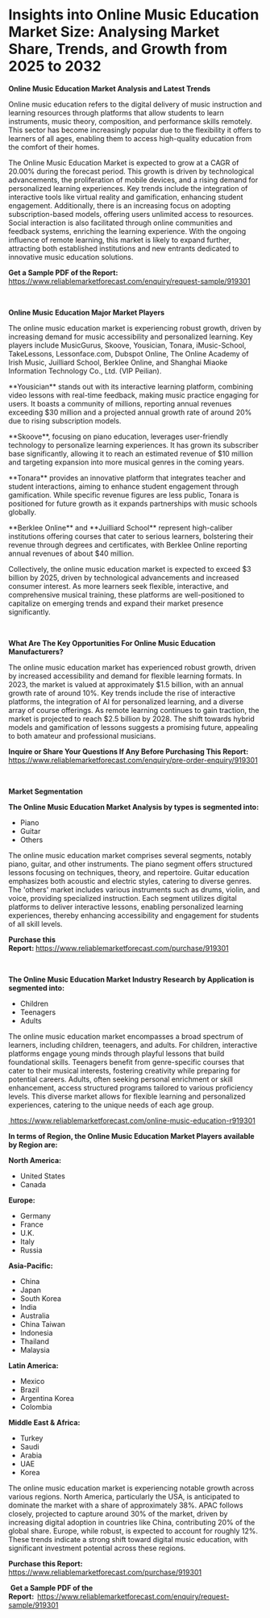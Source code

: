 <p><h1>Insights into Online Music Education Market Size: Analysing Market Share, Trends, and Growth from 2025 to 2032</h1></p><p><strong>Online Music Education Market Analysis and Latest Trends</strong></p>
<p><p>Online music education refers to the digital delivery of music instruction and learning resources through platforms that allow students to learn instruments, music theory, composition, and performance skills remotely. This sector has become increasingly popular due to the flexibility it offers to learners of all ages, enabling them to access high-quality education from the comfort of their homes. </p><p>The Online Music Education Market is expected to grow at a CAGR of 20.00% during the forecast period. This growth is driven by technological advancements, the proliferation of mobile devices, and a rising demand for personalized learning experiences. Key trends include the integration of interactive tools like virtual reality and gamification, enhancing student engagement. Additionally, there is an increasing focus on adopting subscription-based models, offering users unlimited access to resources. Social interaction is also facilitated through online communities and feedback systems, enriching the learning experience. With the ongoing influence of remote learning, this market is likely to expand further, attracting both established institutions and new entrants dedicated to innovative music education solutions.</p></p>
<p><strong>Get a Sample PDF of the Report:&nbsp;</strong> <a href="https://www.reliablemarketforecast.com/enquiry/request-sample/919301?utm_campaign=3575&utm_medium=2&utm_source=Github&utm_content=ia&utm_term=16042025&utm_id=online-music-education">https://www.reliablemarketforecast.com/enquiry/request-sample/919301</a></p>
<p>&nbsp;</p>
<p><strong>Online Music Education Major Market Players</strong></p>
<p><p>The online music education market is experiencing robust growth, driven by increasing demand for music accessibility and personalized learning. Key players include MusicGurus, Skoove, Yousician, Tonara, iMusic-School, TakeLessons, Lessonface.com, Dubspot Online, The Online Academy of Irish Music, Juilliard School, Berklee Online, and Shanghai Miaoke Information Technology Co., Ltd. (VIP Peilian). </p><p>**Yousician** stands out with its interactive learning platform, combining video lessons with real-time feedback, making music practice engaging for users. It boasts a community of millions, reporting annual revenues exceeding $30 million and a projected annual growth rate of around 20% due to rising subscription models.</p><p>**Skoove**, focusing on piano education, leverages user-friendly technology to personalize learning experiences. It has grown its subscriber base significantly, allowing it to reach an estimated revenue of $10 million and targeting expansion into more musical genres in the coming years.</p><p>**Tonara** provides an innovative platform that integrates teacher and student interactions, aiming to enhance student engagement through gamification. While specific revenue figures are less public, Tonara is positioned for future growth as it expands partnerships with music schools globally.</p><p>**Berklee Online** and **Juilliard School** represent high-caliber institutions offering courses that cater to serious learners, bolstering their revenue through degrees and certificates, with Berklee Online reporting annual revenues of about $40 million.</p><p>Collectively, the online music education market is expected to exceed $3 billion by 2025, driven by technological advancements and increased consumer interest. As more learners seek flexible, interactive, and comprehensive musical training, these platforms are well-positioned to capitalize on emerging trends and expand their market presence significantly.</p></p>
<p>&nbsp;</p>
<p><strong>What Are The Key Opportunities For Online Music Education Manufacturers?</strong></p>
<p><p>The online music education market has experienced robust growth, driven by increased accessibility and demand for flexible learning formats. In 2023, the market is valued at approximately $1.5 billion, with an annual growth rate of around 10%. Key trends include the rise of interactive platforms, the integration of AI for personalized learning, and a diverse array of course offerings. As remote learning continues to gain traction, the market is projected to reach $2.5 billion by 2028. The shift towards hybrid models and gamification of lessons suggests a promising future, appealing to both amateur and professional musicians.</p></p>
<p><strong>Inquire or Share Your Questions If Any Before Purchasing This Report:</strong> <a href="https://www.reliablemarketforecast.com/enquiry/pre-order-enquiry/919301?utm_campaign=3575&utm_medium=2&utm_source=Github&utm_content=ia&utm_term=16042025&utm_id=online-music-education">https://www.reliablemarketforecast.com/enquiry/pre-order-enquiry/919301</a></p>
<p>&nbsp;</p>
<p><strong>Market Segmentation</strong></p>
<p><strong>The Online Music Education Market Analysis by types is segmented into:</strong></p>
<p><ul><li>Piano</li><li>Guitar</li><li>Others</li></ul></p>
<p><p>The online music education market comprises several segments, notably piano, guitar, and other instruments. The piano segment offers structured lessons focusing on techniques, theory, and repertoire. Guitar education emphasizes both acoustic and electric styles, catering to diverse genres. The 'others' market includes various instruments such as drums, violin, and voice, providing specialized instruction. Each segment utilizes digital platforms to deliver interactive lessons, enabling personalized learning experiences, thereby enhancing accessibility and engagement for students of all skill levels.</p></p>
<p><strong>Purchase this Report:&nbsp;</strong><a href="https://www.reliablemarketforecast.com/purchase/919301?utm_campaign=3575&utm_medium=2&utm_source=Github&utm_content=ia&utm_term=16042025&utm_id=online-music-education">https://www.reliablemarketforecast.com/purchase/919301</a></p>
<p>&nbsp;</p>
<p><strong>The Online Music Education Market Industry Research by Application is segmented into:</strong></p>
<p><ul><li>Children</li><li>Teenagers</li><li>Adults</li></ul></p>
<p><p>The online music education market encompasses a broad spectrum of learners, including children, teenagers, and adults. For children, interactive platforms engage young minds through playful lessons that build foundational skills. Teenagers benefit from genre-specific courses that cater to their musical interests, fostering creativity while preparing for potential careers. Adults, often seeking personal enrichment or skill enhancement, access structured programs tailored to various proficiency levels. This diverse market allows for flexible learning and personalized experiences, catering to the unique needs of each age group.</p></p>
<p><a href="https://www.reliablemarketforecast.com/online-music-education-r919301?utm_campaign=3575&utm_medium=2&utm_source=Github&utm_content=ia&utm_term=16042025&utm_id=online-music-education">&nbsp;https://www.reliablemarketforecast.com/online-music-education-r919301</a></p>
<p><strong>In terms of Region, the Online Music Education Market Players available by Region are:</strong></p>
<p>
    <p> <strong> North America: </strong>
        <ul>
            <li>United States</li>
            <li>Canada</li>
        </ul>
        </p> 
    <p> <strong> Europe: </strong>
        <ul>
            <li>Germany</li>
            <li>France</li>
            <li>U.K.</li>
            <li>Italy</li>
            <li>Russia</li>
        </ul>
        </p> 
    <p> <strong> Asia-Pacific: </strong>
        <ul>
            <li>China</li>
            <li>Japan</li>
            <li>South Korea</li>
            <li>India</li>
            <li>Australia</li>
            <li>China Taiwan</li>
            <li>Indonesia</li>
            <li>Thailand</li>
            <li>Malaysia</li>
        </ul>
        </p> 
    <p> <strong> Latin America: </strong>
        <ul>
            <li>Mexico</li>
            <li>Brazil</li>
            <li>Argentina Korea</li>
            <li>Colombia</li>
        </ul>
        </p> 
    <p> <strong> Middle East & Africa: </strong>
        <ul>
            <li>Turkey</li>
            <li>Saudi</li>
            <li>Arabia</li>
            <li>UAE</li>
            <li>Korea</li>
        </ul>
    </p>
    </p>
<p><p>The online music education market is experiencing notable growth across various regions. North America, particularly the USA, is anticipated to dominate the market with a share of approximately 38%. APAC follows closely, projected to capture around 30% of the market, driven by increasing digital adoption in countries like China, contributing 20% of the global share. Europe, while robust, is expected to account for roughly 12%. These trends indicate a strong shift toward digital music education, with significant investment potential across these regions.</p></p>
<p><strong>Purchase this Report: </strong><a href="https://www.reliablemarketforecast.com/purchase/919301?utm_campaign=3575&utm_medium=2&utm_source=Github&utm_content=ia&utm_term=16042025&utm_id=online-music-education">https://www.reliablemarketforecast.com/purchase/919301</a></p>
<p>&nbsp;<strong>Get a Sample PDF of the Report:&nbsp;&nbsp;</strong><a href="https://www.reliablemarketforecast.com/enquiry/request-sample/919301?utm_campaign=3575&utm_medium=2&utm_source=Github&utm_content=ia&utm_term=16042025&utm_id=online-music-education">https://www.reliablemarketforecast.com/enquiry/request-sample/919301</a></p>
<p><strong></strong></p>
<p><p></p><p></p><p></p></p>